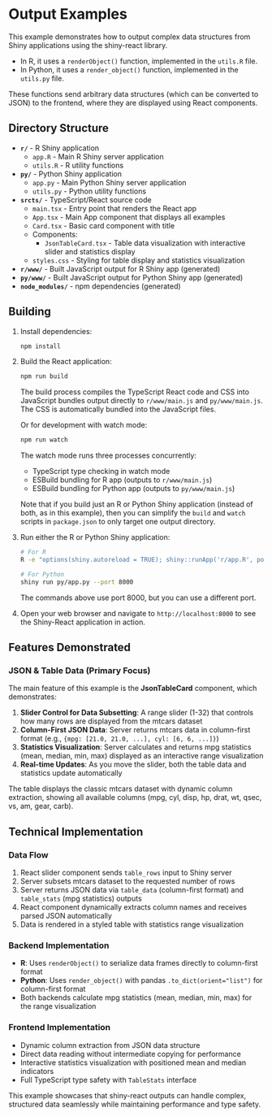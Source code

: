 # Output Examples

This example demonstrates how to output complex data structures from Shiny applications using the shiny-react library.

- In R, it uses a `renderObject()` function, implemented in the `utils.R` file.
- In Python, it uses a `render_object()` function, implemented in the `utils.py` file.

These functions send arbitrary data structures (which can be converted to JSON) to the frontend, where they are displayed using React components.

## Directory Structure

- **`r/`** - R Shiny application
  - `app.R` - Main R Shiny server application
  - `utils.R` - R utility functions
- **`py/`** - Python Shiny application
  - `app.py` - Main Python Shiny server application
  - `utils.py` - Python utility functions
- **`srcts/`** - TypeScript/React source code
  - `main.tsx` - Entry point that renders the React app
  - `App.tsx` - Main App component that displays all examples
  - `Card.tsx` - Basic card component with title
  - Components:
    - `JsonTableCard.tsx` - Table data visualization with interactive slider and statistics display
  - `styles.css` - Styling for table display and statistics visualization
- **`r/www/`** - Built JavaScript output for R Shiny app (generated)
- **`py/www/`** - Built JavaScript output for Python Shiny app (generated)
- **`node_modules/`** - npm dependencies (generated)

## Building

1. Install dependencies:
   ```bash
   npm install
   ```

2. Build the React application:
   ```bash
   npm run build
   ```

   The build process compiles the TypeScript React code and CSS into JavaScript bundles output directly to `r/www/main.js` and `py/www/main.js`. The CSS is automatically bundled into the JavaScript files.

   Or for development with watch mode:
   ```bash
   npm run watch
   ```

   The watch mode runs three processes concurrently:
   - TypeScript type checking in watch mode
   - ESBuild bundling for R app (outputs to `r/www/main.js`)
   - ESBuild bundling for Python app (outputs to `py/www/main.js`)

   Note that if you build just an R or Python Shiny application (instead of both, as in this example), then you can simplify the `build` and `watch` scripts in `package.json` to only target one output directory.

3. Run either the R or Python Shiny application:

   ```bash
   # For R
   R -e "options(shiny.autoreload = TRUE); shiny::runApp('r/app.R', port=8000)"
   
   # For Python
   shiny run py/app.py --port 8000
   ```

   The commands above use port 8000, but you can use a different port.

4. Open your web browser and navigate to `http://localhost:8000` to see the Shiny-React application in action.

## Features Demonstrated

### JSON & Table Data (Primary Focus)

The main feature of this example is the **JsonTableCard** component, which demonstrates:

1. **Slider Control for Data Subsetting**: A range slider (1-32) that controls how many rows are displayed from the mtcars dataset
2. **Column-First JSON Data**: Server returns mtcars data in column-first format (e.g., `{mpg: [21.0, 21.0, ...], cyl: [6, 6, ...]}`)
3. **Statistics Visualization**: Server calculates and returns mpg statistics (mean, median, min, max) displayed as an interactive range visualization
4. **Real-time Updates**: As you move the slider, both the table data and statistics update automatically

The table displays the classic mtcars dataset with dynamic column extraction, showing all available columns (mpg, cyl, disp, hp, drat, wt, qsec, vs, am, gear, carb).

## Technical Implementation

### Data Flow
1. React slider component sends `table_rows` input to Shiny server
2. Server subsets mtcars dataset to the requested number of rows
3. Server returns JSON data via `table_data` (column-first format) and `table_stats` (mpg statistics) outputs
4. React component dynamically extracts column names and receives parsed JSON automatically
5. Data is rendered in a styled table with statistics range visualization

### Backend Implementation
- **R**: Uses `renderObject()` to serialize data frames directly to column-first format
- **Python**: Uses `render_object()` with pandas `.to_dict(orient="list")` for column-first format
- Both backends calculate mpg statistics (mean, median, min, max) for the range visualization

### Frontend Implementation
- Dynamic column extraction from JSON data structure
- Direct data reading without intermediate copying for performance
- Interactive statistics visualization with positioned mean and median indicators
- Full TypeScript type safety with `TableStats` interface

This example showcases that shiny-react outputs can handle complex, structured data seamlessly while maintaining performance and type safety.
